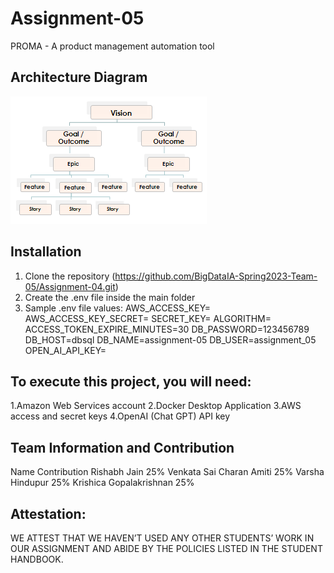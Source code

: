 # Assignment-05
PROMA - A product management automation tool

## Architecture Diagram
<img src="https://github.com/BigDataIA-Spring2023-Team-05/Assignment-05/blob/main/RBS.png" />
 
## Installation
1. Clone the repository (https://github.com/BigDataIA-Spring2023-Team-05/Assignment-04.git)
2. Create the .env file inside the main folder 
3. Sample .env file values:
    AWS_ACCESS_KEY=
    AWS_ACCESS_KEY_SECRET=
    SECRET_KEY=
    ALGORITHM=
    ACCESS_TOKEN_EXPIRE_MINUTES=30
    DB_PASSWORD=123456789
    DB_HOST=dbsql
    DB_NAME=assignment-05
    DB_USER=assignment_05
    OPEN_AI_API_KEY=

## To execute this project, you will need:

1.Amazon Web Services account
2.Docker Desktop Application
3.AWS access and secret keys
4.OpenAI (Chat GPT) API key


## Team Information and Contribution
Name	Contribution
Rishabh Jain	25%
Venkata Sai Charan Amiti	25%
Varsha Hindupur	25%
Krishica Gopalakrishnan	25%

## Attestation:
WE ATTEST THAT WE HAVEN’T USED ANY OTHER STUDENTS’ WORK IN OUR ASSIGNMENT AND ABIDE BY THE POLICIES LISTED IN THE STUDENT HANDBOOK.
